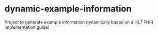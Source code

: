 # dynamic-example-information
Project to generate example information dynamically based on a HL7 FHIR implementation guide!

